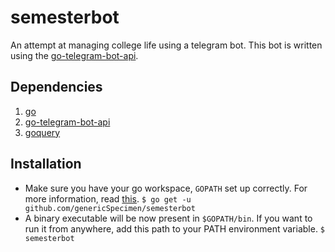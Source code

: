 # semesterbot

An attempt at managing college life using a telegram bot. This bot is written using the [go-telegram-bot-api](https://github.com/go-telegram-bot-api/telegram-bot-api).

## Dependencies

1. [go](https://golang.org/)
2. [go-telegram-bot-api](https://github.com/go-telegram-bot-api/telegram-bot-api)
3. [goquery](https://github.com/PuerkitoBio/goquery)

## Installation

* Make sure you have your go workspace, `GOPATH` set up correctly. For more information, read [this](https://golang.org/doc/code.html).
	`$ go get -u github.com/genericSpecimen/semesterbot`
* A binary executable will be now present in `$GOPATH/bin`. If you want to run it from anywhere, add this path to your PATH environment variable.
	`$ semesterbot`

